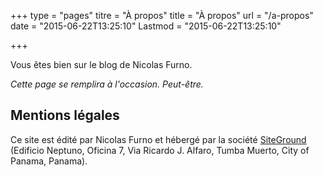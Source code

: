 +++
type = "pages"
titre = "À propos"
title = "À propos"
url = "/a-propos"
date = "2015-06-22T13:25:10"
Lastmod = "2015-06-22T13:25:10"

+++

Vous êtes bien sur le blog de Nicolas Furno.

*Cette page se remplira à l'occasion. Peut-être.*


## Mentions légales

Ce site est édité par Nicolas Furno et hébergé par la société [SiteGround](https://www.siteground.com) (Edificio Neptuno, Oficina 7, Via Ricardo J. Alfaro, Tumba Muerto,
City of Panama, Panama).

